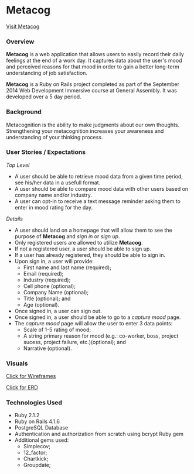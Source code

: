 Metacog
=======

[Visit Metacog](https://metacog.herokuapp.com/)

### Overview

**Metacog** is a web application that allows users to easily record their daily feelings at the end of a work day. It captures data about the user's mood and perceived reasons for that mood in order to gain a better long-term understanding of job satisfaction.

**Metacog** is a Ruby on Rails project completed as part of the September 2014 Web Development Immersive course at General Assembly. It was developed over a 5 day period.

### Background
Metacognition is the ability to make judgments  about our own thoughts. Strengthening your metacognition increases your awareness and understanding of your thinking process. 

### User Stories / Expectations
*Top Level*

* A user should be able to retrieve mood data from a given time period, see his/her data in a usefull format.
* A user should be able to compare mood data with other users based on company name and/or industry.
* A user can opt-in to receive a text message reminder asking them to enter in mood rating for the day.

*Details*

* A user should land on a homepage that will allow them to see the purpose of **Metacog** and *sign in* or *sign up*.
* Only registered users are allowed to utilize **Metacog**.
* If not a registered user, a user should be able to sign up.
* If a user has already registered, they should be able to sign in.
* Upon sign in, a user will provide:
    * First name and last name (required);
    * Email (required);
    * Industry (required);
    * Cell phone (optional);
    * Company Name (optional); 
    * Title (optional); and
    * Age (optional).
* Once signed in, a user can sign out.
* Once signed in, a user should be able to go to a *capture mood* page.
* The *capture mood* page will allow the user to enter 3 data points:
    * Scale of 1-5 rating of mood;
    * A string primary reason for mood (e.g.: co-worker, boss, project sucess, project failure, etc.)(optional); and
    * Narrative (optional).

### Visuals
[Click for Wireframes](https://github.com/PaulTuraew/Metacog/tree/master/Metacog_Wireframes) 

[Click for ERD](https://github.com/PaulTuraew/Metacog/tree/master/Metacog_ERD)


### Technologies Used
* Ruby 2.1.2
* Ruby on Rails 4.1.6
* PostgreSQL Database
* Authentication and authorization from scratch using bcrypt Ruby gem
* Additional gems used:
    * Simplecov;
    * 12_factor;
    * Chartkick;
    * Groupdate;
